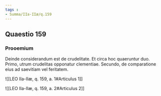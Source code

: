 ```yaml
---
tags : 
- Summa/IIa-IIæ/q.159
---
```


## Quaestio 159

### Prooemium

Deinde considerandum est de crudelitate. Et circa hoc quaeruntur duo. Primo, utrum crudelitas opponatur clementiae. Secundo, de comparatione eius ad saevitiam vel feritatem.

![[LEO IIa-IIæ, q. 159, a. 1#Articulus 1]]

![[LEO IIa-IIæ, q. 159, a. 2#Articulus 2]]


